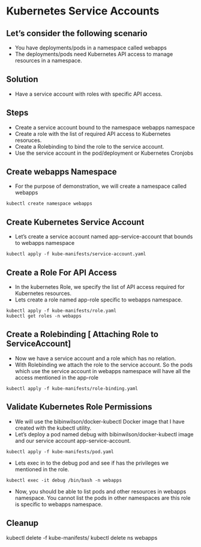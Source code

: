 # Kubernetes Service Accounts
## Let’s consider the following scenario
- You have deployments/pods in a namespace called webapps
- The deployments/pods need Kubernetes API access to manage resources in a namespace.

## Solution
- Have a service account with roles with specific API access.

## Steps
- Create a service account bound to the namespace webapps namespace
- Create a role with the list of required API access to Kubernetes resoruces.
- Create a Rolebinding to bind the role to the service account.
- Use the service account in the pod/deployment or Kubernetes Cronjobs

## Create webapps Namespace
- For the purpose of demonstration, we will create a namespace called webapps
```
kubectl create namespace webapps
```

## Create Kubernetes Service Account
- Let’s create a service account named app-service-account that bounds to webapps namespace
```
kubectl apply -f kube-manifests/service-account.yaml
```

## Create a Role For API Access
- In the kubernetes Role, we specify the list of API access required for Kubernetes resources.
- Lets create a role named app-role specific to webapps namespace.
```
kubectl apply -f kube-manifests/role.yaml
kubectl get roles -n webapps
```

## Create a Rolebinding [ Attaching Role to ServiceAccount]
- Now we have a service account and a role which has no relation.
- With Rolebinding we attach the role to the service account. So the pods which use the service account in webapps namespace will have all the access mentioned in the app-role

```
kubectl apply -f kube-manifests/role-binding.yaml
```

## Validate Kubernetes Role Permissions
- We will use the bibinwilson/docker-kubectl Docker image that I have created with the kubectl utility.
- Let’s deploy a pod named debug with bibinwilson/docker-kubectl image and our service account app-service-account.
```
kubectl apply -f kube-manifests/pod.yaml
```

- Lets exec in to the debug pod and see if has the privileges we mentioned in the role.
```
kubectl exec -it debug /bin/bash -n webapps
```

- Now, you should be able to list pods and other resources in webapps namespace. You cannot list the pods in other namespaces are this role is specific to webapps namespace.

## Cleanup
kubectl delete -f kube-manifests/
kubectl delete ns webapps
